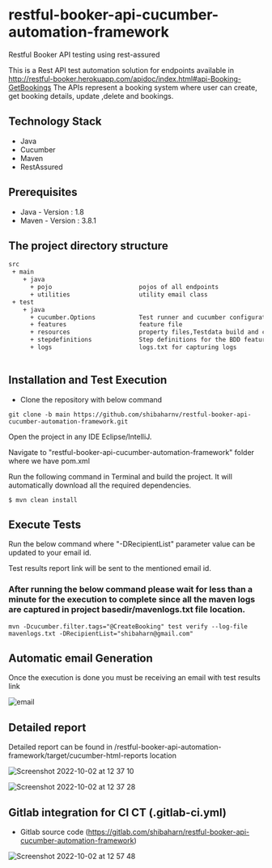 # restful-booker-api-cucumber-automation-framework 

Restful Booker API testing using rest-assured

This is a  Rest API test automation solution for endpoints available in http://restful-booker.herokuapp.com/apidoc/index.html#api-Booking-GetBookings
The APIs represent a booking system where user can create, get booking details, update ,delete and bookings.

## Technology Stack

- Java
- Cucumber
- Maven
- RestAssured

## Prerequisites
- Java - Version : 1.8 
- Maven - Version : 3.8.1

## The project directory structure

```bash
src
 + main
    + java                          
      + pojo                        pojos of all endpoints                 
      + utilities                   utility email class
 + test
    + java                          
      + cucumber.Options            Test runner and cucumber configurations
      + features                    feature file
      + resources                   property files,Testdata build and common utility methods for testcases.
      + stepdefinitions             Step definitions for the BDD feature
      + logs                        logs.txt for capturing logs 
      
```      

## Installation and Test Execution

- Clone the repository with below command

```
git clone -b main https://github.com/shibaharnv/restful-booker-api-cucumber-automation-framework.git

```


Open the project in any IDE Eclipse/IntelliJ.

Navigate to "restful-booker-api-cucumber-automation-framework" folder where we have pom.xml 

Run the following command in Terminal and build the project. It will automatically download all the required dependencies.

```
$ mvn clean install
```

## Execute Tests

Run the below command where "-DRecipientList" parameter value can be updated to your email id.

Test results report link will be sent to the mentioned email id.

### After running the below command please wait for less than a minute for the execution to complete since all the maven logs are captured in project basedir/mavenlogs.txt file location.

```mvn -Dcucumber.filter.tags="@CreateBooking" test verify --log-file mavenlogs.txt -DRecipientList="shibaharn@gmail.com"```



## Automatic email Generation

Once the execution is done you must be receiving an email with test results link

![email](https://user-images.githubusercontent.com/65211677/193441907-1cbc4e07-af7f-4049-8853-753d8251fe25.png)

## Detailed report

Detailed report can be found in /restful-booker-api-automation-framework/target/cucumber-html-reports location

![Screenshot 2022-10-02 at 12 37 10](https://user-images.githubusercontent.com/65211677/193442382-72102d96-a4cd-4d6c-bb91-9cc036bbb083.png)


![Screenshot 2022-10-02 at 12 37 28](https://user-images.githubusercontent.com/65211677/193442394-f72f1bfd-003b-493b-8f4d-be0683f113de.png)


##  Gitlab integration for CI CT (.gitlab-ci.yml)

- Gitlab source code (https://gitlab.com/shibaharn/restful-booker-api-cucumber-automation-framework) 

![Screenshot 2022-10-02 at 12 57 48](https://user-images.githubusercontent.com/65211677/193443083-ecc9cb1f-a529-40a4-b967-eba7ad728533.png)











